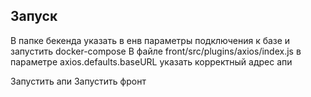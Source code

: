 ## Запуск
В папке бекенда указать в енв параметры подключения к базе и запустить docker-compose
В файле front/src/plugins/axios/index.js в параметре axios.defaults.baseURL указать корректный адрес апи

Запустить апи
Запустить фронт
